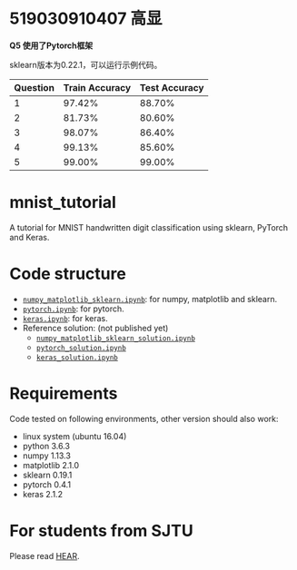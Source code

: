 # 519030910407 高显

**Q5 使用了Pytorch框架**

sklearn版本为0.22.1，可以运行示例代码。

|Question|Train Accuracy|Test Accuracy|
|--------|-----------------|----------------|
|1|97.42%|88.70%|
|2|81.73%|80.60%|
|3|98.07%|86.40%|
|4|99.13%|85.60%|
|5|99.00%|99.00%|




# mnist_tutorial
A tutorial for MNIST handwritten digit classification using sklearn, PyTorch and Keras.

# Code structure
* [`numpy_matplotlib_sklearn.ipynb`](numpy_matplotlib_sklearn.ipynb): for numpy, matplotlib and sklearn.
* [`pytorch.ipynb`](pytorch.ipynb): for pytorch.
* [`keras.ipynb`](keras.ipynb): for keras.
* Reference solution: (not published yet)
    * [`numpy_matplotlib_sklearn_solution.ipynb`](numpy_matplotlib_sklearn_solution.ipynb)
    * [`pytorch_solution.ipynb`](pytorch_solution.ipynb)
    * [`keras_solution.ipynb`](keras_solution.ipynb)

# Requirements
Code tested on following environments, other version should also work:
* linux system (ubuntu 16.04) 
* python 3.6.3
* numpy 1.13.3
* matplotlib 2.1.0
* sklearn 0.19.1
* pytorch 0.4.1
* keras 2.1.2

# For students from SJTU
Please read [HEAR](EE369.md).
